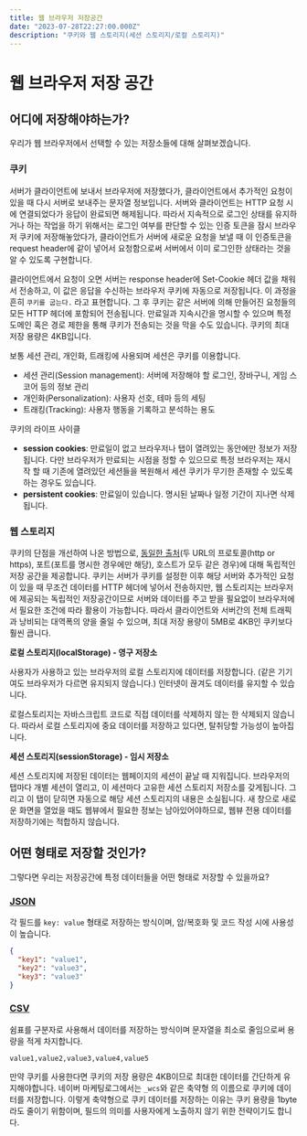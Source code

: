 ```yaml
---
title: 웹 브라우저 저장공간
date: "2023-07-28T22:27:00.000Z"
description: "쿠키와 웹 스토리지(세션 스토리지/로컬 스토리지)"
---
```


# 웹 브라우저 저장 공간

## **어디에 저장해야하는가?**

우리가 웹 브라우저에서 선택할 수 있는 저장소들에 대해 살펴보겠습니다.

### **쿠키**

서버가 클라이언트에 보내서 브라우저에 저장했다가, 클라이언트에서 추가적인 요청이 있을 때 다시 서버로 보내주는 문자열 정보입니다. 서버와 클라이언트는 HTTP 요청 시에 연결되었다가 응답이 완료되면 해제됩니다. 따라서 지속적으로 로그인 상태를 유지하거나 하는 작업을 하기 위해서는 로그인 여부를 판단할 수 있는 인증 토큰을 잠시 브라우저 쿠키에 저장해놓았다가, 클라이언트가 서버에 새로운 요청을 보낼 때 이 인증토큰을 request header에 같이 넣어서 요청함으로써 서버에서 이미 로그인한 상태라는 것을 알 수 있도록 구현합니다.

클라이언트에서 요청이 오면 서버는 response header에 Set-Cookie 헤더 값을 채워서 전송하고, 이 값은 응답을 수신하는 브라우저 쿠키에 자동으로 저장됩니다. 이 과정을 흔히 `쿠키를 굽는다.` 라고 표현합니다. 그 후 쿠키는 같은 서버에 의해 만들어진 요청들의 모든 HTTP 헤더에 포함되어 전송됩니다. 만료일과 지속시간을 명시할 수 있으며 특정 도메인 혹은 경로 제한을 통해 쿠키가 전송되는 것을 막을 수도 있습니다. 쿠키의 최대 저장 용량은 4KB입니다.

보통 세션 관리, 개인화, 트래킹에 사용되며 세션은 쿠키를 이용합니다.

- 세션 관리(Session management): 서버에 저장해야 할 로그인, 장바구니, 게임 스코어 등의 정보 관리
- 개인화(Personalization): 사용자 선호, 테마 등의 세팅
- 트래킹(Tracking): 사용자 행동을 기록하고 분석하는 용도

쿠키의 라이프 사이클

- **session cookies**: 만료일이 없고 브라우저나 탭이 열려있는 동안에만 정보가 저장됩니다. 다만 브라우저가 만료되는 시점을 정할 수 있으므로 특정 브라우저는 재시작 할 때 기존에 열려있던 세션들을 복원해서 세션 쿠키가 무기한 존재할 수 있도록 하는 경우도 있습니다.
- **persistent cookies**: 만료일이 있습니다. 명시된 날짜나 일정 기간이 지나면 삭제됩니다.

### **웹 스토리지**

쿠키의 단점을 개선하여 나온 방법으로, [동일한 출처](https://developer.mozilla.org/ko/docs/Web/Security/Same-origin_policy)(두 URL의 프로토콜(http or https), 포트(포트를 명시한 경우에만 해당), 호스트가 모두 같은 경우)에 대해 독립적인 저장 공간을 제공합니다. 쿠키는 서버가 쿠키를 설정한 이후 해당 서버와 추가적인 요청이 있을 때 무조건 데이터를 HTTP 헤더에 넣어서 전송하지만, 웹 스토리지는 브라우저에 제공되는 독립적인 저장공간이므로 서버와 데이터를 주고 받을 필요없이 브라우저에서 필요한 조건에 따라 활용이 가능합니다. 따라서 클라이언트와 서버간의 전체 트래픽과 낭비되는 대역폭의 양을 줄일 수 있으며, 최대 저장 용량이 5MB로 4KB인 쿠키보다 훨씬 큽니다.

**로컬 스토리지(localStorage) - 영구 저장소**

사용자가 사용하고 있는 브라우저의 로컬 스토리지에 데이터를 저장합니다. (같은 기기여도 브라우저가 다르면 유지되지 않습니다.) 인터넷이 끊겨도 데이터를 유지할 수 있습니다.

로컬스토리지는 자바스크립트 코드로 직접 데이터를 삭제하지 않는 한 삭제되지 않습니다. 따라서 로컬 스토리지에 중요 데이터를 저장하고 있다면, 탈취당할 가능성이 높아집니다.

**세션 스토리지(sessionStorage) - 임시 저장소**

세션 스토리지에 저장된 데이터는 웹페이지의 세션이 끝날 때 지워집니다. 브라우저의 탭마다 개별 세션이 열리고, 이 세션마다 고유한 세션 스토리지 저장소를 갖게됩니다. 그리고 이 탭이 닫히면 자동으로 해당 세션 스토리지의 내용은 소실됩니다. 새 창으로 새로운 화면을 열었을 때도 웹뷰에서 필요한 정보는 남아있어야하므로, 웹뷰 전용 데이터를 저장하기에는 적합하지 않습니다.

## **어떤 형태로 저장할 것인가?**

그렇다면 우리는 저장공간에 특정 데이터들을 어떤 형태로 저장할 수 있을까요?

### **[JSON](https://developer.mozilla.org/ko/docs/Learn/JavaScript/Objects/JSON)**

각 필드를 `key: value` 형태로 저장하는 방식이며, 암/복호화 및 코드 작성 시에 사용성이 높습니다.

```json
{
  "key1": "value1",
  "key2": "value3",
  "key3": "value3"
}
```

### **[CSV](<https://ko.wikipedia.org/wiki/CSV_(%ED%8C%8C%EC%9D%BC_%ED%98%95%EC%8B%9D)>)**

쉼표를 구분자로 사용해서 데이터를 저장하는 방식이며 문자열을 최소로 줄임으로써 용량을 적게 차지합니다.

```csv
value1,value2,value3,value4,value5
```

만약 쿠키를 사용한다면 쿠키의 저장 용량은 4KB이므로 최대한 데이터를 간단하게 유지해야합니다. 네이버 마케팅로그에서는 `_wcs`와 같은 축약형 의 이름으로 쿠키에 데이터를 저장합니다. 이렇게 축약형으로 쿠키 데이터를 저장하는 이유는 쿠키 용량을 1byte라도 줄이기 위함이며, 필드의 의미를 사용자에게 노출하지 않기 위한 전략이기도 합니다.
